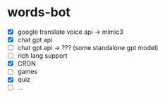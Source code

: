 # words-bot

-   [x] google translate voice api -> mimic3
-   [x] chat gpt api
-   [ ] chat gpt api -> ??? (some standalone gpt model)
-   [ ] rich lang support
-   [x] CRON
-   [ ] games
-   [x] quiz
-   [ ] ...
